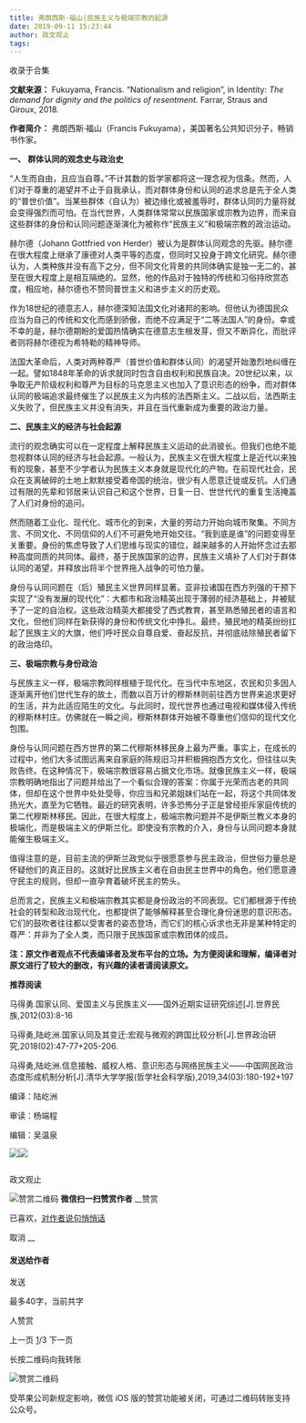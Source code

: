 ```yaml
---
title: 弗朗西斯·福山|民族主义与极端宗教的起源
date: 2019-09-11 15:23:44
author: 政文观止
tags: 
---
```



收录于合集

**文献来源：** Fukuyama, Francis. “Nationalism and religion”, in Identity: _The
demand for dignity and the politics of resentment._ Farrar, Straus and Giroux,
2018.

 **作者简介：** 弗朗西斯·福山（Francis Fukuyama），美国著名公共知识分子，畅销书作家。

  

  

  

 **一、** **群体认同的观念史与政治史**

  

“人生而自由，且应当自尊。”不计其数的哲学家都将这一理念视为信条。然而，人们对于尊重的渴望并不止于自我承认，而对群体身份和认同的追求总是先于全人类的“普世价值”。当某些群体（自认为）被边缘化或被羞辱时，群体认同的力量将就会变得强烈而可怕。在当代世界，人类群体常常以民族国家或宗教为边界，而来自这些群体的身份和认同问题逐渐演化为被称作“民族主义”和极端宗教的政治运动。

  

赫尔德（Johann Gottfried von
Herder）被认为是群体认同观念的先驱。赫尔德在很大程度上继承了康德对人类平等的态度，但同时又投身于跨文化研究。赫尔德认为，人类种族并没有高下之分，但不同文化背景的共同体确实是独一无二的，甚至在很大程度上是相互隔绝的。显然，他的作品对于独特的传统和习俗持欣赏态度，相应地，赫尔德也不赞同普世主义和进步主义的历史观。

  

作为18世纪的德意志人，赫尔德深知法国文化对诸邦的影响。但他认为德国民众应当为自己的传统和文化而感到骄傲，而绝不应满足于“二等法国人”的身份。幸或不幸的是，赫尔德期盼的爱国热情确实在德意志生根发芽，但又不断异化，而批评者则将赫尔德视为希特勒的精神导师。

  

法国大革命后，人类对两种尊严（普世价值和群体认同）的渴望开始激烈地纠缠在一起。譬如1848年革命的诉求就同时包含自由权利和民族自决。20世纪以来，以争取无产阶级权利和尊严为目标的马克思主义也加入了意识形态的纷争，而对群体认同的极端追求最终催生了以民族主义为内核的法西斯主义。二战以后，法西斯主义失败了，但民族主义并没有消失，并且在当代重新成为重要的政治力量。

  

 **二、民族主义的经济与社会起源**

  

流行的观念确实可以在一定程度上解释民族主义运动的此消彼长。但我们也绝不能忽视群体认同的经济与社会起源。一般认为，民族主义在很大程度上是近代以来独有的现象，甚至不少学者认为民族主义本身就是现代化的产物。在前现代社会，民众在支离破碎的土地上默默接受着帝国的统治，很少有人愿意迁徙或反抗。人们通过有限的先辈和邻居来认识自己和这个世界，日复一日、世世代代的重复生活掩盖了人们对身份的追问。

  

然而随着工业化、现代化、城市化的到来，大量的劳动力开始向城市聚集。不同方言、不同文化、不同信仰的人们不可避免地开始交往。“我到底是谁”的问题变得至关重要。身份的焦虑导致了人们思维与现实的错位，越来越多的人开始怀念过去那种高度同质的共同体。最终，基于民族国家的边界，民族主义填补了人们对于群体认同的渴望，并释放出将半个世界拖入战争的可怕力量。

  

身份与认同问题在（后）殖民主义世界同样显著。亚非拉诸国在西方列强的干预下实现了“没有发展的现代化”：大都市和政治精英出现于薄弱的经济基础上，并被赋予了一定的自治权。这些政治精英大都接受了西式教育，甚至熟悉殖民者的语言和文化，但他们同样在新获得的身份和传统文化中挣扎。最终，殖民地的精英纷纷扛起了民族主义的大旗，他们呼吁民众自尊自爱、奋起反抗，并彻底祛除殖民者留下的政治烙印。

  

 **三、极端宗教与身份政治**

  

与民族主义一样，极端宗教同样根植于现代化。在当代中东地区，农民和贝多因人逐渐离开他们世代生存的故土，而数以百万计的穆斯林则前往西方世界来追求更好的生活，并为此适应陌生的文化。与此同时，现代世界也通过电视和媒体侵入传统的穆斯林村庄。仿佛就在一瞬之间，穆斯林群体开始被不尊重他们信仰的现代文化包围。

  

身份与认同问题在西方世界的第二代穆斯林移民身上最为严重。事实上，在成长的过程中，他们大多试图远离来自家庭的陈规旧习并积极拥抱西方文化，但往往以失败告终。在这种情况下，极端宗教很容易占据文化市场。就像民族主义一样，极端宗教明确地指出了问题并给出了一个看似合理的答案：你属于光荣而古老的共同体，但却在这个世界中处处受辱，你应当和兄弟姐妹们站在一起，将这个共同体发扬光大，直至为它牺牲。最近的研究表明，许多恐怖分子正是曾经拒斥家庭传统的第二代穆斯林移民。因此，在很大程度上，极端宗教问题并不是伊斯兰教义本身的极端化，而是极端主义的伊斯兰化。即使没有宗教的介入，身份与认同问题本身就能催生极端主义。

  

值得注意的是，目前主流的伊斯兰政党似乎很愿意参与民主政治，但世俗力量总是怀疑他们的真正目的。这就好比民族主义者在自由民主世界中的角色，他们愿意遵守民主的规则，但却一直孕育着破坏民主的势头。

  

总而言之，民族主义和极端宗教其实都是身份政治的不同表现。它们都根源于传统社会的转型和政治现代化，也都提供了能够解释甚至合理化身份迷思的意识形态。它们的鼓吹者往往都以受害者的姿态登场，而它们的核心诉求也无非是某种特定的尊严：并非为了全人类，而只限于民族国家或宗教团体的成员。

  

 **注：原文作者观点不代表编译者及发布平台的立场。为方便阅读和理解，编译者对原文进行了较大的删改，有兴趣的读者请阅读原文。**

  

 **推荐阅读**

  

马得勇.国家认同、爱国主义与民族主义——国外近期实证研究综述[J].世界民族,2012(03):8-16  

  

马得勇,陆屹洲.国家认同及其变迁:宏观与微观的跨国比较分析[J].世界政治研究,2018(02):47-77+205-206.

  

马得勇,陆屹洲.信息接触、威权人格、意识形态与网络民族主义——中国网民政治态度形成机制分析[J].清华大学学报(哲学社会科学版),2019,34(03):180-192+197

  

  

编译：陆屹洲

审读：杨端程

编辑：吴温泉

![](/images/393/2.jpeg)![](/images/393/3.jpeg)

![]()

政文观止

![赞赏二维码]() **微信扫一扫赞赏作者** __赞赏

已喜欢，[对作者说句悄悄话](javascript:;)

取消 __

#### 发送给作者

发送

最多40字，当前共字

[](javascript:;) 人赞赏

上一页 [1](javascript:;)/3 下一页

长按二维码向我转账

![赞赏二维码]()

受苹果公司新规定影响，微信 iOS 版的赞赏功能被关闭，可通过二维码转账支持公众号。

